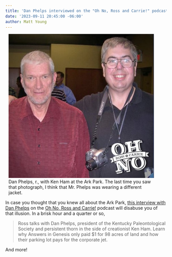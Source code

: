 ```yaml
---
title: 'Dan Phelps interviewed on the "Oh No, Ross and Carrie!" podcast'
date: '2023-09-11 20:45:00 -06:00'
author: Matt Young
---
```


<figure class="on-the-left-side" style="margin-top: 10px; margin-right: 40px; margin-bottom: 10px; margin-left: 10px;">
<img src="/uploads/2023/Phelps_Ham_Podcast.jpg" alt="Dan Phelps, with Ken Ham"/>
<figcaption><a href=""></a> Dan Phelps, r., with Ken Ham at the Ark Park. The last time you saw that photograph, I think that Mr. Phelps was wearing a different jacket.
</figcaption>
</figure>

In case you thought that you knew all about the Ark Park, <a href="https://maximumfun.org/episodes/oh-no-ross-and-carrie/ross-and-dan-phelps-and-the-genesis-of-the-ark-encounter/">this interview with Dan Phelps</a> on the <a href="https://maximumfun.org/podcasts/oh-no-ross-and-carrie/">Oh No, Ross and Carrie!</a> podcast will disabuse you of that illusion. In a brisk hour and a quarter or so,

<blockquote>Ross talks with Dan Phelps, president of the Kentucky Paleontological Society and persistent thorn in the side of creationist Ken Ham. Learn why Answers in Genesis only paid $1 for 98 acres of land and how their parking lot pays for the corporate jet.</blockquote>

And more!
